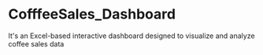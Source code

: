 # CofffeeSales_Dashboard
It's an Excel-based interactive dashboard designed to visualize and analyze coffee sales data

